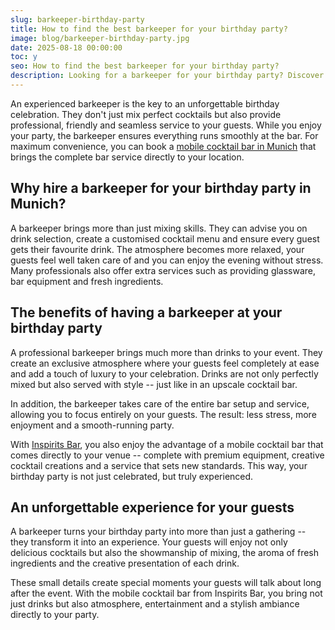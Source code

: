 ```yaml
---
slug: barkeeper-birthday-party
title: How to find the best barkeeper for your birthday party?
image: blog/barkeeper-birthday-party.jpg
date: 2025-08-18 00:00:00
toc: y
seo: How to find the best barkeeper for your birthday party?
description: Looking for a barkeeper for your birthday party? Discover booking tips and the mobile cocktail bar in Munich with Inspirits Bar.
---
```

An experienced barkeeper is the key to an unforgettable birthday celebration. They don't just mix perfect cocktails but also provide professional, friendly and seamless service to your guests. While you enjoy your party, the barkeeper ensures everything runs smoothly at the bar. For maximum convenience, you can book a [mobile cocktail bar in Munich](/en/service/mobile-bar-munich/) that brings the complete bar service directly to your location.

## Why hire a barkeeper for your birthday party in Munich?

A barkeeper brings more than just mixing skills. They can advise you on drink selection, create a customised cocktail menu and ensure every guest gets their favourite drink. The atmosphere becomes more relaxed, your guests feel well taken care of and you can enjoy the evening without stress. Many professionals also offer extra services such as providing glassware, bar equipment and fresh ingredients.

## The benefits of having a barkeeper at your birthday party

A professional barkeeper brings much more than drinks to your event. They create an exclusive atmosphere where your guests feel completely at ease and add a touch of luxury to your celebration. Drinks are not only perfectly mixed but also served with style -- just like in an upscale cocktail bar.

In addition, the barkeeper takes care of the entire bar setup and service, allowing you to focus entirely on your guests. The result: less stress, more enjoyment and a smooth-running party.

With [Inspirits Bar](/en/), you also enjoy the advantage of a mobile cocktail bar that comes directly to your venue -- complete with premium equipment, creative cocktail creations and a service that sets new standards. This way, your birthday party is not just celebrated, but truly experienced.

## An unforgettable experience for your guests

A barkeeper turns your birthday party into more than just a gathering -- they transform it into an experience. Your guests will enjoy not only delicious cocktails but also the showmanship of mixing, the aroma of fresh ingredients and the creative presentation of each drink.

These small details create special moments your guests will talk about long after the event. With the mobile cocktail bar from Inspirits Bar, you bring not just drinks but also atmosphere, entertainment and a stylish ambiance directly to your party.
